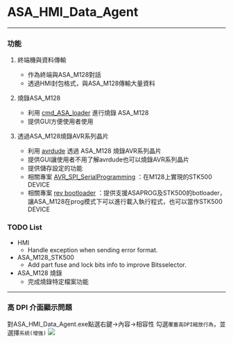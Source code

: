 # ASA_HMI_Data_Agent

---

### 功能
1. 終端機與資料傳輸  
    - 作為終端與ASA_M128對話  
    - 透過HMI封包格式，與ASA_M128傳輸大量資料  

2. 燒錄ASA_M128  
    - 利用 [cmd_ASA_loader](https://github.com/mickey9910326/cmd_ASA_loader) 進行燒錄 ASA_M128  
    - 提供GUI方便使用者使用

3. 透過ASA_M128燒錄AVR系列晶片  
    - 利用 [avrdude](http://savannah.nongnu.org/projects/avrdude) 透過 ASA_M128 燒錄AVR系列晶片  
    - 提供GUI讓使用者不用了解avrdude也可以燒錄AVR系列晶片  
    - 提供儲存設定的功能
    - 相關專案 [AVR_SPI_SerialProgramming](https://github.com/mickey9910326/AVR_SPI_SerialProgramming)
      ：在M128上實現的STK500 DEVICE
    - 相關專案 [rev bootloader](https://github.com/nuclear-refugee/bootloader)
      ：提供支援ASAPROG及STK500的botloader，讓ASA_M128在prog模式下可以進行載入執行程式，也可以當作STK500 DEVICE


### TODO List

- HMI
    - Handle exception when sending error format.
- ASA_M128_STK500
    - Add part fuse and lock bits info to improve Bitsselector.
- ASA_M128 燒錄
    - 完成燒錄特定檔案功能

---

### 高 DPI 介面顯示問題
對ASA_HMI_Data_Agent.exe點選右鍵->內容->相容性
勾選`覆蓋高DPI縮放行為`，並選擇`系統(增強)`
![](https://i.imgur.com/wIiLdOJ.png)
